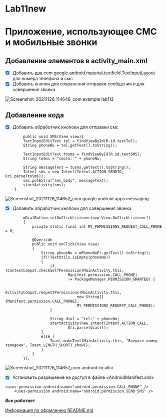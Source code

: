 # Lab11new

# **Приложение, использующее СМС и мобильные звонки**

## **Добавление элементов в activity_main.xml**

- [X] Добавить два com.google.android.material.textfield.TextInputLayout для номера телефона и смс
- [X] Добавить кнопки для сохранения отправки сообщения и для совершения звонка

![Screenshot_20211126_114648_com example lab112](https://user-images.githubusercontent.com/90905407/143528557-1855fb8e-4d84-4d7f-be40-5d1dfcc75ee8.jpg)

##  **Добавление кода**

- [X] Добавить обработчик кнопоки для отправки смс
```
        public void SMS(View view){
        TextInputEditText tel = findViewById(R.id.textTel);
        String phoneNo = tel.getText().toString();

        TextInputEditText tosms = findViewById(R.id.textSMS);
        String toSms = "smsto: " + phoneNo;

        String messageText = tosms.getText().toString();
        Intent sms = new Intent(Intent.ACTION_SENDTO, Uri.parse(toSms));
        sms.putExtra("sms_body", messageText);
        startActivity(sms);
    }
```
![Screenshot_20211126_114652_com google android apps messaging](https://user-images.githubusercontent.com/90905407/143528593-8e9765f0-fa4b-4b87-b8bb-c0886dd11bb4.jpg)

- [X] Добавить обработчик кнопоки для совершения звонка
```
        mDialButton.setOnClickListener(new View.OnClickListener()
        {
            private static final int MY_PERMISSIONS_REQUEST_CALL_PHONE = 0;

            @Override
            public void onClick(View view)
            {
                String phoneNo = mPhoneNoEt.getText().toString();
                if(!TextUtils.isEmpty(phoneNo))
                {
                    if (ContextCompat.checkSelfPermission(MainActivity.this,
                            Manifest.permission.CALL_PHONE)
                            != PackageManager.PERMISSION_GRANTED) {

                        ActivityCompat.requestPermissions(MainActivity.this,
                                new String[]{Manifest.permission.CALL_PHONE},
                                MY_PERMISSIONS_REQUEST_CALL_PHONE);
                    }

                    String dial = "tel:" + phoneNo;
                    startActivity(new Intent(Intent.ACTION_CALL,
                            Uri.parse(dial)));
                }
                else {
                    Toast.makeText(MainActivity.this, "Введите номер телефона", Toast.LENGTH_SHORT).show();
                }
            }
        });
```
![Screenshot_20211126_114657_com android incallui](https://user-images.githubusercontent.com/90905407/143528618-f46dfae5-7ee5-4dad-adc5-0ce1da89b05b.jpg)

- [X] Установить разрешение на доступ в файле «AndroidManifest.xml»
```
<uses-permission android:name="android.permission.CALL_PHONE" />
    <uses-permission android:name="android.permission.SEND_SMS" />
``` 
***Все работает***

[Информация по офрмлению README.md](https://github.com/GnuriaN/format-README.git)
